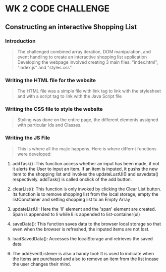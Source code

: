 # WK 2 CODE CHALLENGE #
## Constructing an interactive Shopping List ##
### Introduction ###
>The challenged combined array iteration, DOM manipulation, and event handling to create an interactive shopping list application
>Developing the webpage involved creating 3 main files: "index.html", "index.js" and "styles.css".

### Writing the HTML file for the website ###

>The HTML file was a simple file with link tag to link with the stylesheet and with a script tag to link with the Java Script file

### Writing the CSS file to style the website ###

>Styling was done on the entire page, the different elements assigned with particular Ids and Classes.

### Writing the JS File ##

>This is where all the majic happens.
>Here is where differnt functions were developed:

1. addTask() :This function access whether an input has been made, if not it alerts the User to input an item. If an item is inputed, it pushs the new item to the shopping list and invokes the updateLustUI() and savedata() respectively. addTask() is called onclick of the add button.

2. clearList(): This function is only invoked by clicking the Clear List button. Its function is to remove shopping list from the local storage, empty the listConctainer and setting shopping list to an Empty Array

3. updateListUI: Here the 'li' element and the 'span' element are created. Span is appended to li while li is appended to list-container(ul)

4. saveData(): This function saves data to the browser local storage so that even when the browser is refreshed, the inputed items are not lost.

5. loadSavedData(): Accesses the localStorage and retrieves the saved data

6. The addEventListener is also a handy tool: It is used to indicate when the items are purchased and also to remove an item from the list incase the user changes their mind.

